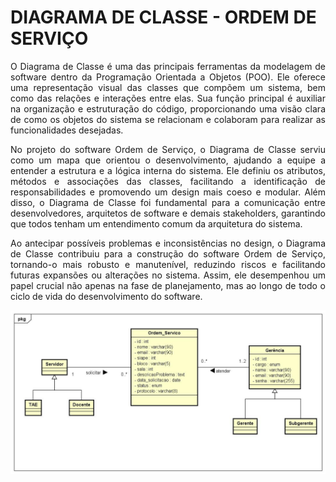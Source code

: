 # DIAGRAMA DE CLASSE - ORDEM DE SERVIÇO

<p align=justify>O Diagrama de Classe é uma das principais ferramentas da modelagem de software dentro da Programação Orientada a Objetos (POO). Ele oferece uma representação visual das classes que compõem um sistema, bem como das relações e interações entre elas. Sua função principal é auxiliar na organização e estruturação do código, proporcionando uma visão clara de como os objetos do sistema se relacionam e colaboram para realizar as funcionalidades desejadas.</p>
<p align=justify>No projeto do software Ordem de Serviço, o Diagrama de Classe serviu como um mapa que orientou o desenvolvimento, ajudando a equipe a entender a estrutura e a lógica interna do sistema. Ele definiu os atributos, métodos e associações das classes, facilitando a identificação de responsabilidades e promovendo um design mais coeso e modular. Além disso, o Diagrama de Classe foi fundamental para a comunicação entre desenvolvedores, arquitetos de software e demais stakeholders, garantindo que todos tenham um entendimento comum da arquitetura do sistema.</p>
<p align=justify>Ao antecipar possíveis problemas e inconsistências no design, o Diagrama de Classe contribuiu para a construção do software Ordem de Serviço, tornando-o mais robusto e manutenível, reduzindo riscos e facilitando futuras expansões ou alterações no sistema. Assim, ele desempenhou um papel crucial não apenas na fase de planejamento, mas ao longo de todo o ciclo de vida do desenvolvimento do software.</p>

<img src="https://github.com/arsouza81/TVVS_OrdemServico/blob/main/images/Diagrama%20de%20classe.jpg" alt="Diagrama de Classe">
